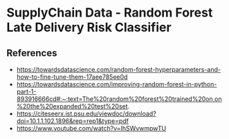 # SupplyChain Data - Random Forest Late Delivery Risk Classifier

## References
* https://towardsdatascience.com/random-forest-hyperparameters-and-how-to-fine-tune-them-17aee785ee0d
* https://towardsdatascience.com/improving-random-forest-in-python-part-1-893916666cd#:~:text=The%20random%20forest%20trained%20on,on%20the%20expanded%20test%20set.
* https://citeseerx.ist.psu.edu/viewdoc/download?doi=10.1.1.102.1896&rep=rep1&type=pdf
* https://www.youtube.com/watch?v=IhSWvwmpwTU
